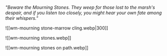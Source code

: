 _"Beware the Mourning Stones. They weep for those lost to the marsh's despair, and if you listen too closely, you might hear your own fate among their whispers."_

![[wm-mourning stone-marrow cling.webp|300]]

![[wm-mourning stones.webp]]

![[wm-mourning stones on path.webp]]